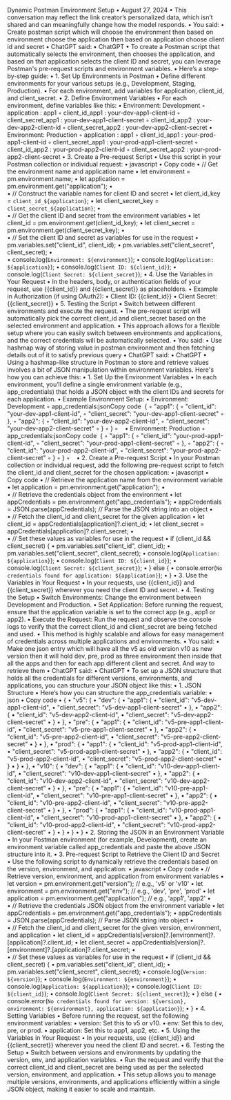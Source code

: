 Dynamic Postman Environment Setup
	•	August 27, 2024
	•	This conversation may reflect the link creator’s personalized data, which isn’t shared and can meaningfully change how the model responds.
	•	You said:
	•	Create postman script which will choose the environment then based on environment choose the application then based on application choose client id and secret
	•	ChatGPT said:
	•	ChatGPT
	•	To create a Postman script that automatically selects the environment, then chooses the application, and based on that application selects the client ID and secret, you can leverage Postman's pre-request scripts and environment variables.
	•	Here’s a step-by-step guide:
	•	1. Set Up Environments in Postman
	•	Define different environments for your various setups (e.g., Development, Staging, Production).
	•	For each environment, add variables for application, client_id, and client_secret.
	•	2. Define Environment Variables
	•	For each environment, define variables like this:
	•	Environment: Development
	◦	application : app1
	◦	client_id_app1 : your-dev-app1-client-id
	◦	client_secret_app1 : your-dev-app1-client-secret
	◦	client_id_app2 : your-dev-app2-client-id
	◦	client_secret_app2 : your-dev-app2-client-secret
	•	Environment: Production
	◦	application : app1
	◦	client_id_app1 : your-prod-app1-client-id
	◦	client_secret_app1 : your-prod-app1-client-secret
	◦	client_id_app2 : your-prod-app2-client-id
	◦	client_secret_app2 : your-prod-app2-client-secret
	•	3. Create a Pre-request Script
	•	Use this script in your Postman collection or individual request:
	•	javascript
	•	Copy code
	•	// Get the environment name and application name
	•	let environment = pm.environment.name;
	•	let application = pm.environment.get("application");
	•	
	•	// Construct the variable names for client ID and secret
	•	let client_id_key = `client_id_${application}`;
	•	let client_secret_key = `client_secret_${application}`;
	•	
	•	// Get the client ID and secret from the environment variables
	•	let client_id = pm.environment.get(client_id_key);
	•	let client_secret = pm.environment.get(client_secret_key);
	•	
	•	// Set the client ID and secret as variables for use in the request
	•	pm.variables.set("client_id", client_id);
	•	pm.variables.set("client_secret", client_secret);
	•	
	•	console.log(`Environment: ${environment}`);
	•	console.log(`Application: ${application}`);
	•	console.log(`Client ID: ${client_id}`);
	•	console.log(`Client Secret: ${client_secret}`);
	•	4. Use the Variables in Your Request
	•	In the headers, body, or authentication fields of your request, use {{client_id}} and {{client_secret}} as placeholders.
	•	Example in Authorization (if using OAuth2):
	•	Client ID: {{client_id}}
	•	Client Secret: {{client_secret}}
	•	5. Testing the Script
	•	Switch between different environments and execute the request.
	•	The pre-request script will automatically pick the correct client_id and client_secret based on the selected environment and application.
	•	This approach allows for a flexible setup where you can easily switch between environments and applications, and the correct credentials will be automatically selected.
	•	You said:
	•	Use hashmap way of storing value in postman environment and then fetching details out of it to satisfy previous query
	•	ChatGPT said:
	•	ChatGPT
	•	Using a hashmap-like structure in Postman to store and retrieve values involves a bit of JSON manipulation within environment variables. Here's how you can achieve this:
	•	1. Set Up the Environment Variables
	•	In each environment, you’ll define a single environment variable (e.g., app_credentials) that holds a JSON object with the client IDs and secrets for each application.
	•	Example Environment Setup:
	•	Environment: Development
	◦	app_credentials:jsonCopy code  {
	◦	  "app1": {
	◦	    "client_id": "your-dev-app1-client-id",
	◦	    "client_secret": "your-dev-app1-client-secret"
	◦	  },
	◦	  "app2": {
	◦	    "client_id": "your-dev-app2-client-id",
	◦	    "client_secret": "your-dev-app2-client-secret"
	◦	  }
	◦	}
	◦	  
	•	Environment: Production
	◦	app_credentials:jsonCopy code  {
	◦	  "app1": {
	◦	    "client_id": "your-prod-app1-client-id",
	◦	    "client_secret": "your-prod-app1-client-secret"
	◦	  },
	◦	  "app2": {
	◦	    "client_id": "your-prod-app2-client-id",
	◦	    "client_secret": "your-prod-app2-client-secret"
	◦	  }
	◦	}
	◦	  
	•	2. Create a Pre-request Script
	•	In your Postman collection or individual request, add the following pre-request script to fetch the client_id and client_secret for the chosen application:
	•	javascript
	•	Copy code
	•	// Retrieve the application name from the environment variable
	•	let application = pm.environment.get("application");
	•	
	•	// Retrieve the credentials object from the environment
	•	let appCredentials = pm.environment.get("app_credentials");
	•	appCredentials = JSON.parse(appCredentials); // Parse the JSON string into an object
	•	
	•	// Fetch the client_id and client_secret for the given application
	•	let client_id = appCredentials[application]?.client_id;
	•	let client_secret = appCredentials[application]?.client_secret;
	•	
	•	// Set these values as variables for use in the request
	•	if (client_id && client_secret) {
	•	    pm.variables.set("client_id", client_id);
	•	    pm.variables.set("client_secret", client_secret);
	•	    console.log(`Application: ${application}`);
	•	    console.log(`Client ID: ${client_id}`);
	•	    console.log(`Client Secret: ${client_secret}`);
	•	} else {
	•	    console.error(`No credentials found for application: ${application}`);
	•	}
	•	3. Use the Variables in Your Request
	•	In your requests, use {{client_id}} and {{client_secret}} wherever you need the client ID and secret.
	•	4. Testing the Setup
	•	Switch Environments: Change the environment between Development and Production.
	•	Set Application: Before running the request, ensure that the application variable is set to the correct app (e.g., app1 or app2).
	•	Execute the Request: Run the request and observe the console logs to verify that the correct client_id and client_secret are being fetched and used.
	•	This method is highly scalable and allows for easy management of credentials across multiple applications and environments.
	•	You said:
	•	Make one json entry which will have all the v5 as old version v10 as new version then it will hold dev, pre, prod as three environment then inside that all the apps and then for each app different client and secret. And way to retrieve them
	•	ChatGPT said:
	•	ChatGPT
	•	To set up a JSON structure that holds all the credentials for different versions, environments, and applications, you can structure your JSON object like this:
	•	1. JSON Structure
	•	Here’s how you can structure the app_credentials variable:
	•	json
	•	Copy code
	•	{
	•	  "v5": {
	•	    "dev": {
	•	      "app1": {
	•	        "client_id": "v5-dev-app1-client-id",
	•	        "client_secret": "v5-dev-app1-client-secret"
	•	      },
	•	      "app2": {
	•	        "client_id": "v5-dev-app2-client-id",
	•	        "client_secret": "v5-dev-app2-client-secret"
	•	      }
	•	    },
	•	    "pre": {
	•	      "app1": {
	•	        "client_id": "v5-pre-app1-client-id",
	•	        "client_secret": "v5-pre-app1-client-secret"
	•	      },
	•	      "app2": {
	•	        "client_id": "v5-pre-app2-client-id",
	•	        "client_secret": "v5-pre-app2-client-secret"
	•	      }
	•	    },
	•	    "prod": {
	•	      "app1": {
	•	        "client_id": "v5-prod-app1-client-id",
	•	        "client_secret": "v5-prod-app1-client-secret"
	•	      },
	•	      "app2": {
	•	        "client_id": "v5-prod-app2-client-id",
	•	        "client_secret": "v5-prod-app2-client-secret"
	•	      }
	•	    }
	•	  },
	•	  "v10": {
	•	    "dev": {
	•	      "app1": {
	•	        "client_id": "v10-dev-app1-client-id",
	•	        "client_secret": "v10-dev-app1-client-secret"
	•	      },
	•	      "app2": {
	•	        "client_id": "v10-dev-app2-client-id",
	•	        "client_secret": "v10-dev-app2-client-secret"
	•	      }
	•	    },
	•	    "pre": {
	•	      "app1": {
	•	        "client_id": "v10-pre-app1-client-id",
	•	        "client_secret": "v10-pre-app1-client-secret"
	•	      },
	•	      "app2": {
	•	        "client_id": "v10-pre-app2-client-id",
	•	        "client_secret": "v10-pre-app2-client-secret"
	•	      }
	•	    },
	•	    "prod": {
	•	      "app1": {
	•	        "client_id": "v10-prod-app1-client-id",
	•	        "client_secret": "v10-prod-app1-client-secret"
	•	      },
	•	      "app2": {
	•	        "client_id": "v10-prod-app2-client-id",
	•	        "client_secret": "v10-prod-app2-client-secret"
	•	      }
	•	    }
	•	  }
	•	}
	•	2. Storing the JSON in an Environment Variable
	•	In your Postman environment (for example, Development), create an environment variable called app_credentials and paste the above JSON structure into it.
	•	3. Pre-request Script to Retrieve the Client ID and Secret
	•	Use the following script to dynamically retrieve the credentials based on the version, environment, and application:
	•	javascript
	•	Copy code
	•	// Retrieve version, environment, and application from environment variables
	•	let version = pm.environment.get("version");      // e.g., 'v5' or 'v10'
	•	let environment = pm.environment.get("env");     // e.g., 'dev', 'pre', 'prod'
	•	let application = pm.environment.get("application");  // e.g., 'app1', 'app2'
	•	
	•	// Retrieve the credentials JSON object from the environment variable
	•	let appCredentials = pm.environment.get("app_credentials");
	•	appCredentials = JSON.parse(appCredentials);  // Parse JSON string into object
	•	
	•	// Fetch the client_id and client_secret for the given version, environment, and application
	•	let client_id = appCredentials[version]?.[environment]?.[application]?.client_id;
	•	let client_secret = appCredentials[version]?.[environment]?.[application]?.client_secret;
	•	
	•	// Set these values as variables for use in the request
	•	if (client_id && client_secret) {
	•	    pm.variables.set("client_id", client_id);
	•	    pm.variables.set("client_secret", client_secret);
	•	    console.log(`Version: ${version}`);
	•	    console.log(`Environment: ${environment}`);
	•	    console.log(`Application: ${application}`);
	•	    console.log(`Client ID: ${client_id}`);
	•	    console.log(`Client Secret: ${client_secret}`);
	•	} else {
	•	    console.error(`No credentials found for version: ${version}, environment: ${environment}, application: ${application}`);
	•	}
	•	4. Setting Variables
	•	Before running the request, set the following environment variables:
	•	version: Set this to v5 or v10.
	•	env: Set this to dev, pre, or prod.
	•	application: Set this to app1, app2, etc.
	•	5. Using the Variables in Your Request
	•	In your requests, use {{client_id}} and {{client_secret}} wherever you need the client ID and secret.
	•	6. Testing the Setup
	•	Switch between versions and environments by updating the version, env, and application variables.
	•	Run the request and verify that the correct client_id and client_secret are being used as per the selected version, environment, and application.
	•	This setup allows you to manage multiple versions, environments, and applications efficiently within a single JSON object, making it easier to scale and maintain.
